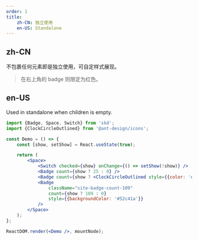 ```yaml
---
order: 1
title:
    zh-CN: 独立使用
    en-US: Standalone
---
```


## zh-CN

不包裹任何元素即是独立使用，可自定样式展现。

> 在右上角的 badge 则限定为红色。

## en-US

Used in standalone when children is empty.

```jsx
import {Badge, Space, Switch} from 'skd';
import {ClockCircleOutlined} from '@ant-design/icons';

const Demo = () => {
    const [show, setShow] = React.useState(true);

    return (
        <Space>
            <Switch checked={show} onChange={() => setShow(!show)} />
            <Badge count={show ? 25 : 0} />
            <Badge count={show ? <ClockCircleOutlined style={{color: '#f5222d'}} /> : 0} />
            <Badge
                className="site-badge-count-109"
                count={show ? 109 : 0}
                style={{backgroundColor: '#52c41a'}}
            />
        </Space>
    );
};

ReactDOM.render(<Demo />, mountNode);
```
